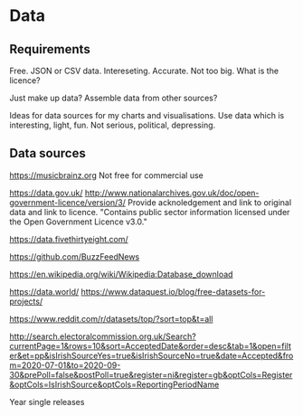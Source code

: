 # Data

## Requirements

Free.
JSON or CSV data.
Intereseting.
Accurate.
Not too big.
What is the licence?

Just make up data?
Assemble data from other sources?

Ideas for data sources for my charts and visualisations.
Use data which is interesting, light, fun.
Not serious, political, depressing.

## Data sources

https://musicbrainz.org
Not free for commercial use

https://data.gov.uk/
http://www.nationalarchives.gov.uk/doc/open-government-licence/version/3/
Provide acknoledgement and link to original data and link to licence.
"Contains public sector information licensed under the Open Government Licence v3.0."

https://data.fivethirtyeight.com/

https://github.com/BuzzFeedNews

https://en.wikipedia.org/wiki/Wikipedia:Database_download

https://data.world/
https://www.dataquest.io/blog/free-datasets-for-projects/

https://www.reddit.com/r/datasets/top/?sort=top&t=all

http://search.electoralcommission.org.uk/Search?currentPage=1&rows=10&sort=AcceptedDate&order=desc&tab=1&open=filter&et=pp&isIrishSourceYes=true&isIrishSourceNo=true&date=Accepted&from=2020-07-01&to=2020-09-30&prePoll=false&postPoll=true&register=ni&register=gb&optCols=Register&optCols=IsIrishSource&optCols=ReportingPeriodName

Year
single releases
